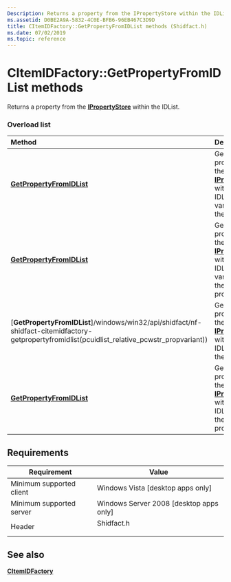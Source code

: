 ```yaml
---
Description: Returns a property from the IPropertyStore within the IDList.
ms.assetid: D0BE2A9A-5832-4C0E-BFB6-96EB467C3D9D
title: CItemIDFactory::GetPropertyFromIDList methods (Shidfact.h)
ms.date: 07/02/2019
ms.topic: reference
---
```


# CItemIDFactory::GetPropertyFromIDList methods

Returns a property from the [**IPropertyStore**](/windows/win32/api/propsys/nn-propsys-ipropertystore) within the IDList.

### Overload list



| Method                                                                        | Description                                                                                                                                   |
|:------------------------------------------------------------------------------|:----------------------------------------------------------------------------------------------------------------------------------------------|
| [**GetPropertyFromIDList**](/windows/win32/api/shidfact/nf-shidfact-citemidfactory-getpropertyfromidlist(pcuidlist_relative_pcwstr_propvariant))     | Gets a property from the [**IPropertyStore**](/windows/win32/api/propsys/nn-propsys-ipropertystore) within the IDList as a variant, using the key.<br/>            |
| [**GetPropertyFromIDList**](/windows/win32/api/shidfact/nf-shidfact-citemidfactory-getpropertyfromidlist(pcuidlist_relative_pcwstr_propvariant))    | Gets a property from the [**IPropertyStore**](/windows/win32/api/propsys/nn-propsys-ipropertystore) within the IDList as a variant, using the named property.<br/> |
| [**GetPropertyFromIDList**]/windows/win32/api/shidfact/nf-shidfact-citemidfactory-getpropertyfromidlist(pcuidlist_relative_pcwstr_propvariant))  | Gets a property from the [**IPropertyStore**](/windows/win32/api/propsys/nn-propsys-ipropertystore) within the IDList, using the key.<br/>                         |
| [**GetPropertyFromIDList**](/windows/win32/api/shidfact/nf-shidfact-citemidfactory-getpropertyfromidlist(pcuidlist_relative_pcwstr_propvariant)) | Gets a property from the [**IPropertyStore**](/windows/win32/api/propsys/nn-propsys-ipropertystore) within the IDList, using the named property.<br/>              |



## Requirements



| Requirement | Value |
|-------------------------------------|---------------------------------------------------------------------------------------|
| Minimum supported client<br/> | Windows Vista \[desktop apps only\]<br/>                                        |
| Minimum supported server<br/> | Windows Server 2008 \[desktop apps only\]<br/>                                  |
| Header<br/>                   | <dl> <dt>Shidfact.h</dt> </dl> |



## See also

<dl> <dt>

[**CItemIDFactory**](/windows/win32/api/shidfact/nl-shidfact-citemidfactory)
</dt> </dl>

 

 
